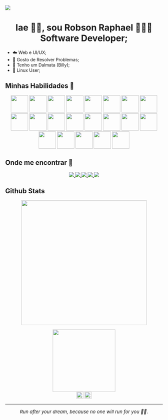 <img src="https://raw.githubusercontent.com/halfrost/halfrost/master/icons/header_.png">

<div align="center"><h1>Iae 👋🏾, sou Robson Raphael 👨🏾‍💻 Software Developer;</h1></div>

- ☁️ Web e UI/UX;
- 🌱 Gosto de Resolver Problemas;
- 🐶 Tenho um Dalmata (Billy);
- 🐧 Linux User;

## Minhas Habilidades 🥸

<div align="center">
    <img height="55px" src="https://cdn.jsdelivr.net/gh/devicons/devicon/icons/javascript/javascript-original.svg">
    <img height="55px" src="https://cdn.jsdelivr.net/gh/devicons/devicon/icons/html5/html5-original.svg">
    <img height="55px" src="https://cdn.jsdelivr.net/gh/devicons/devicon/icons/css3/css3-original.svg">
    <img height="55px" src="https://cdn.jsdelivr.net/gh/devicons/devicon/icons/typescript/typescript-original.svg">
    <img height="55px" src="https://cdn.jsdelivr.net/gh/devicons/devicon/icons/react/react-original.svg">
    <img height="55px" src="https://cdn.jsdelivr.net/gh/devicons/devicon/icons/nodejs/nodejs-original.svg">
    <img height="55px" src="https://cdn.jsdelivr.net/gh/devicons/devicon/icons/express/express-original.svg">
    <img height="55px" src="https://cdn.jsdelivr.net/gh/devicons/devicon/icons/mongodb/mongodb-original.svg">
    <img height="55px" src="https://cdn.jsdelivr.net/gh/devicons/devicon/icons/nextjs/nextjs-original.svg">
    <img height="55px" src="https://cdn.jsdelivr.net/gh/devicons/devicon/icons/graphql/graphql-plain.svg">
    <img height="55px" src="https://cdn.jsdelivr.net/gh/devicons/devicon/icons/npm/npm-original-wordmark.svg">
    <img height="55px" src="https://cdn.jsdelivr.net/gh/devicons/devicon/icons/yarn/yarn-original.svg">
    <img height="55px" src="https://cdn.jsdelivr.net/gh/devicons/devicon/icons/linux/linux-original.svg">
    <img height="55px" src="https://cdn.jsdelivr.net/gh/devicons/devicon/icons/bash/bash-original.svg">
    <img height="55px" src="https://cdn.jsdelivr.net/gh/devicons/devicon/icons/sass/sass-original.svg">
    <img height="55px" src="https://cdn.jsdelivr.net/gh/devicons/devicon/icons/vscode/vscode-original.svg">
    <img height="55px" src="https://cdn.jsdelivr.net/gh/devicons/devicon/icons/figma/figma-original.svg">
    <img height="55px" src="https://cdn.jsdelivr.net/gh/devicons/devicon/icons/git/git-original-wordmark.svg">
    <img height="55px" src="https://cdn.jsdelivr.net/gh/devicons/devicon/icons/github/github-original.svg">
    <img height="55px" src="https://cdn.jsdelivr.net/gh/devicons/devicon/icons/gimp/gimp-original.svg">
    <img height="55px" src="https://cdn.jsdelivr.net/gh/devicons/devicon/icons/amazonwebservices/amazonwebservices-original.svg">
</div>

## Onde me encontrar 🤔

<div align="center">
    <a href="#">
        <img src="https://img.shields.io/badge/dev.to-0A0A0A?style=for-the-badge&logo=devdotto&logoColor=white">
    </a>
    <a href="mailto:robsonraphaelwork@gmail.com">
        <img src="https://img.shields.io/badge/Gmail-D14836?style=for-the-badge&logo=gmail&logoColor=white">
    </a>
    <a href="https://robsonraphael-portfolio.herokuapp.com/">
        <img src="https://img.shields.io/badge/website-000000?style=for-the-badge&logo=About.me&logoColor=white">
    </a>
    <a href="#">
        <img src=" https://img.shields.io/badge/GitHub-100000?style=for-the-badge&logo=github&logoColor=white">
    </a>
     <a href="https://www.linkedin.com/in/robson-raphael-42a628224/">
        <img src="https://img.shields.io/badge/LinkedIn-0077B5?style=for-the-badge&logo=linkedin&logoColor=white">
    </a>
</div>

## Github Stats

<div align="center">
    <img src="https://github-readme-stats.vercel.app/api/top-langs/?username=robsonraphael&show_icons=true&theme=tokyonight" height="400">
</div>

<p/>

<div align="center">
    <img src="https://github-readme-stats.vercel.app/api/?username=robsonraphael&show_icons=true&theme=tokyonight" height="200">
</div>

<div align="center">
        <img src="https://img.shields.io/github/followers/robsonraphael?style=social" height="22px">
        <img src="https://img.shields.io/github/stars/robsonraphael?style=social" height="22px">
<div>

---

<div align="center" style="font-size: 15px;"><i>Run after your dream, because no one will run for you 🫵🏾.</i></div>
